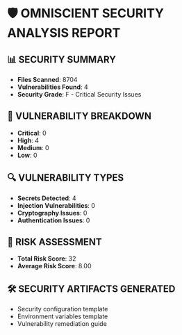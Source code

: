 
# 🛡️ OMNISCIENT SECURITY ANALYSIS REPORT

## 📊 SECURITY SUMMARY
- **Files Scanned**: 8704
- **Vulnerabilities Found**: 4
- **Security Grade**: F - Critical Security Issues

## 🚨 VULNERABILITY BREAKDOWN
- **Critical**: 0
- **High**: 4
- **Medium**: 0
- **Low**: 0

## 🔍 VULNERABILITY TYPES
- **Secrets Detected**: 4
- **Injection Vulnerabilities**: 0
- **Cryptography Issues**: 0
- **Authentication Issues**: 0

## 🎯 RISK ASSESSMENT
- **Total Risk Score**: 32
- **Average Risk Score**: 8.00

## 🛠️ SECURITY ARTIFACTS GENERATED
- Security configuration template
- Environment variables template
- Vulnerability remediation guide
